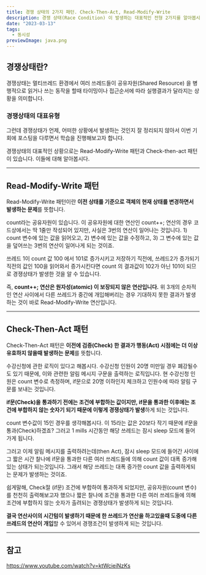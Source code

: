 ```yaml
---
title: 경쟁 상태의 2가지 패턴. Check-Then-Act, Read-Modify-Write
description: 경쟁 상태(Race Condition) 이 발생하는 대표적인 전형 2가지를 알아봅시다.
date: "2023-03-13"
tags:
  - 동시성
previewImage: java.png
---
```


## 경쟁상태란?

경쟁상태는 멀티쓰레드 환경에서 여러 쓰레드들이 공유자원(Shared Resource) 을 병행적으로 읽거나 쓰는 동작을 할때 타이밍이나 접근순서에 따라 실행결과가 달라지는 상황을 의미합니다.

### 경쟁상태의 대표유형

그런데 경쟁상태가 언제, 어떠한 상황에서 발생하는 것인지 잘 정리되지 않아서 이번 기회에 포스팅을 다루면서 학습을 진행해보고자 합니다.

경쟁상태의 대표적인 상황으로는 Read-Modify-Write 패턴과 Check-then-act 패턴이 있습니다. 이들에 대해 알아봅시다.

---

## Read-Modify-Write 패턴

Read-Modify-Write 패턴이란 **이전 상태를 기준으로 객체의 현재 상태를 변경하면서 발생하는 문제**를 뜻합니다.

count라는 공유자원이 있습니다. 이 공유자원에 대한 연산인 count++; 연산의 경우 코드상에서는 딱 1줄만 작성되어 있지만, 사실은 3번의 연산이 일어나는 것입니다. 1) count 변수에 있는 값을 읽어오고, 2) 변수에 있는 값을 수정하고, 3) 그 변수에 있는 값을 덮어쓰는 3번의 연산이 일어나게 되는 것이죠.

쓰레드 1이 count 값 100 에서 101로 증가시키고 저장하기 직전에, 쓰레드2가 증가되기 직전의 값인 100을 읽어와서 증가시킨다면 count 의 결과값이 102가 아닌 101이 되므로 경쟁상태가 발생한 것을 알 수 있습니다.

즉, **count++; 연산은 원자성(atomic) 이 보장되지 않은 연산입니다.** 위 3개의 순차적인 연산 사이에서 다른 쓰레드가 중간에 개입해버리는 경우 기대하지 못한 결과가 발생하는 것이 바로 Read-Modify-Write 연산입니다.

---

## Check-Then-Act 패턴

Check-Then-Act 패턴은 **이전에 검증(Check) 한 결과가 행동(Act) 시점에는 더 이상 유효하지 않을때 발생하는 문제**를 뜻합니다.

수강신청에 관한 로직이 있다고 해봅시다. 수강신청 인원이 20명 미만일 경우 폐강될수도 있기 때문에, 이와 관련한 알림 메시지 구문을 출력하는 로직입니다.
현 수강신청 인원은 count 변수로 측정하며, if문으로 20명 이하인지 체크하고 인원수에 따라 알림 구문를 보내는 것입니다.

**if문(Check)을 통과하기 전에는 조건에 부합하는 값이지만, if문을 통과한 이후에는 조건에 부합하지 않는 숫자기 되기 때문에 이렇게 경쟁상태가 발생**하게 되는 것입니다.

count 변수값이 15인 경우를 생각해봅시다. 이 15라는 값은 20보다 작기 때문에 if문을 통과(Check)하겠죠? 그러고 1 mills 시간동안 해당 쓰레드는 잠시 sleep 모드에 들어가게 됩니다.

그러고 이제 알림 메시지를 출력하려는데(then Act), 잠시 sleep 모드에 들어간 사이에 그 짧은 시간 찰나에 if문을 통과한 다른 여러 쓰레드들에 의해 count 값이 대폭 증가해있는 상태가 되는것입니다. 그래서 해당 쓰레드는 대폭 증가한 count 값을 출력하게되는 문제가 발생하는 것이죠.

쉽게말해, Check절 (if문) 조건에 부합하여 통과하게 되었지만, 공유자원(count 변수) 를 천천히 출력해보고자 했으나 짧은 찰나에 조건을 통과한 다른 여러 쓰레드들에 의해 조건에 부합하지 않는 숫자가 출려되는 경쟁상태가 발생하게 되는 것입니다.

**결국 연산사이의 시간텀이 발생하기 때문에 한 쓰레드가 연산을 하고있을때 도중에 다른 쓰레드의 연산이 개입**할 수 있어서 경쟁조건이 발생하게 되는 것입니다.

---

## 참고

https://www.youtube.com/watch?v=ktWcieiNzKs
